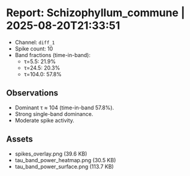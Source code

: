 # Report: Schizophyllum_commune | 2025-08-20T21:33:51

- Channel: `diff_1`
- Spike count: 10
- Band fractions (time-in-band):
  - τ=5.5: 21.9%
  - τ=24.5: 20.3%
  - τ=104.0: 57.8%

## Observations
- Dominant τ ≈ 104 (time-in-band 57.8%).
- Strong single-band dominance.
- Moderate spike activity.

## Assets
- spikes_overlay.png (39.6 KB)
- tau_band_power_heatmap.png (30.5 KB)
- tau_band_power_surface.png (113.7 KB)
